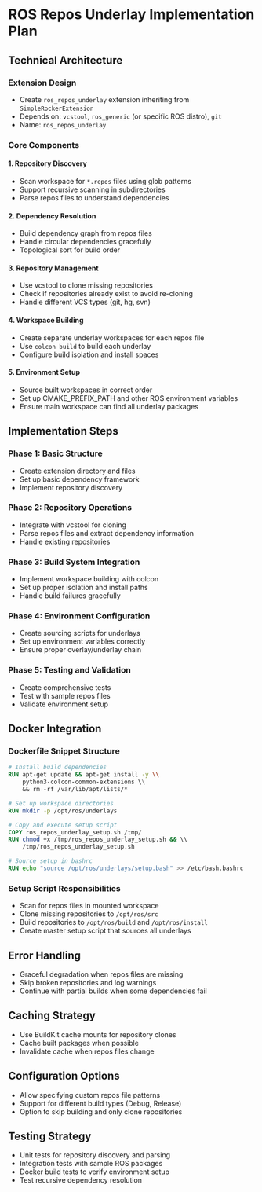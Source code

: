# ROS Repos Underlay Implementation Plan

## Technical Architecture

### Extension Design
- Create `ros_repos_underlay` extension inheriting from `SimpleRockerExtension`
- Depends on: `vcstool`, `ros_generic` (or specific ROS distro), `git`
- Name: `ros_repos_underlay`

### Core Components

#### 1. Repository Discovery
- Scan workspace for `*.repos` files using glob patterns
- Support recursive scanning in subdirectories
- Parse repos files to understand dependencies

#### 2. Dependency Resolution
- Build dependency graph from repos files
- Handle circular dependencies gracefully
- Topological sort for build order

#### 3. Repository Management
- Use vcstool to clone missing repositories
- Check if repositories already exist to avoid re-cloning
- Handle different VCS types (git, hg, svn)

#### 4. Workspace Building
- Create separate underlay workspaces for each repos file
- Use `colcon build` to build each underlay
- Configure build isolation and install spaces

#### 5. Environment Setup
- Source built workspaces in correct order
- Set up CMAKE_PREFIX_PATH and other ROS environment variables
- Ensure main workspace can find all underlay packages

## Implementation Steps

### Phase 1: Basic Structure
- Create extension directory and files
- Set up basic dependency framework
- Implement repository discovery

### Phase 2: Repository Operations
- Integrate with vcstool for cloning
- Parse repos files and extract dependency information
- Handle existing repositories

### Phase 3: Build System Integration
- Implement workspace building with colcon
- Set up proper isolation and install paths
- Handle build failures gracefully

### Phase 4: Environment Configuration
- Create sourcing scripts for underlays
- Set up environment variables correctly
- Ensure proper overlay/underlay chain

### Phase 5: Testing and Validation
- Create comprehensive tests
- Test with sample repos files
- Validate environment setup

## Docker Integration

### Dockerfile Snippet Structure
```dockerfile
# Install build dependencies
RUN apt-get update && apt-get install -y \\
    python3-colcon-common-extensions \\
    && rm -rf /var/lib/apt/lists/*

# Set up workspace directories
RUN mkdir -p /opt/ros/underlays

# Copy and execute setup script
COPY ros_repos_underlay_setup.sh /tmp/
RUN chmod +x /tmp/ros_repos_underlay_setup.sh && \\
    /tmp/ros_repos_underlay_setup.sh

# Source setup in bashrc
RUN echo "source /opt/ros/underlays/setup.bash" >> /etc/bash.bashrc
```

### Setup Script Responsibilities
- Scan for repos files in mounted workspace
- Clone missing repositories to `/opt/ros/src`
- Build repositories to `/opt/ros/build` and `/opt/ros/install`
- Create master setup script that sources all underlays

## Error Handling
- Graceful degradation when repos files are missing
- Skip broken repositories and log warnings
- Continue with partial builds when some dependencies fail

## Caching Strategy
- Use BuildKit cache mounts for repository clones
- Cache built packages when possible
- Invalidate cache when repos files change

## Configuration Options
- Allow specifying custom repos file patterns
- Support for different build types (Debug, Release)
- Option to skip building and only clone repositories

## Testing Strategy
- Unit tests for repository discovery and parsing
- Integration tests with sample ROS packages
- Docker build tests to verify environment setup
- Test recursive dependency resolution
